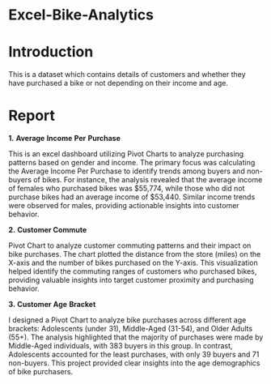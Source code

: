 # Excel-Bike-Analytics

# Introduction
This is a dataset which contains details of customers and whether they have purchased a bike or not depending on their income and age.

# Report
 __1.__ __Average__ __Income__ __Per__ __Purchase__

This is an excel dashboard utilizing Pivot Charts to analyze purchasing patterns based on gender and income. The primary focus was calculating the Average Income Per Purchase to identify trends among buyers and non-buyers of bikes. For instance, the analysis revealed that the average income of females who purchased bikes was $55,774, while those who did not purchase bikes had an average income of $53,440. Similar income trends were observed for males, providing actionable insights into customer behavior.


__2.__ __Customer Commute__

   Pivot Chart to analyze customer commuting patterns and their impact on bike purchases. The chart plotted the distance from the store (miles) on the X-axis and the number of bikes purchased on the Y-axis. This visualization helped identify the commuting ranges of customers who purchased bikes, providing valuable insights into target customer proximity and purchasing behavior.

   
__3.__ __Customer__ __Age__ __Bracket__  

I designed a Pivot Chart to analyze bike purchases across different age brackets: Adolescents (under 31), Middle-Aged (31-54), and Older Adults (55+). The analysis highlighted that the majority of purchases were made by Middle-Aged individuals, with 383 buyers in this group. In contrast, Adolescents accounted for the least purchases, with only 39 buyers and 71 non-buyers. This project provided clear insights into the age demographics of bike purchasers.
